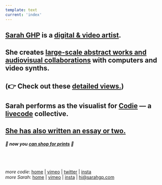 ```yaml
---
template: text
current: 'index'
---
```


## <a id="bio" class="relative" href="/about-sarah">Sarah GHP</a> is a <a id="statement" class="relative" href="/about-art">digital & video artist</a>. 

## She creates <a id="selected" class="relative" href="/works">large-scale abstract works and audiovisual collaborations</a> with computers and video synths. 

## (👉 Check out these <a id="contact-sheets" class="relative" href="/contact-sheets">detailed views.</a>)

## Sarah performs as the visualist for <a id="about-codie" class="relative" href="/about-codie">Codie</a> — a <a id="livecode" class="relative" href="/about-livecode">livecode</a> collective.

##  <a id="link-index" class="relative" href="/essays">She has also written an essay or two.</a>

##### 🛒 now you <a href="https://sarahghp.bigcartel.com/">can shop for prints</a> 🛒

<br />
<br />

*more codie*: [home](https://codie.live/) | [vimeo](https://vimeo.com/hicodie) | [twitter](https://twitter.com/hi_codie) | [insta](https://instagram.com/hi_codie/)  
*more Sarah*: [home](https://sarahghp.com/) | [vimeo](https://vimeo.com/sarahghp) | [insta](https://www.instagram.com/supersghp/)  | hi@sarahgp.com
